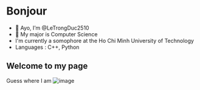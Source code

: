 # Bonjour
- 👋 Ayo, I’m @LeTrongDuc2510
- 👀 My major is Computer Science
- I'm currently a somophore at the Ho Chi Minh University of Technology
- Languages : C++, Python

## Welcome to my page
Guess where I am
![image](https://user-images.githubusercontent.com/87889069/206115563-779ae72e-c50c-4a6d-ba37-6662a32b6a3c.png)


<!---
LeTrongDuc2510/LeTrongDuc2510 is a ✨ special ✨ repository because its `README.md` (this file) appears on your GitHub profile.
You can click the Preview link to take a look at your changes.
--->
